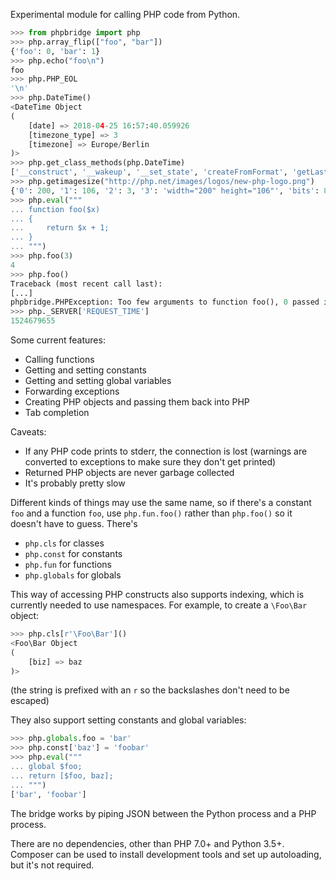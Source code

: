 Experimental module for calling PHP code from Python.

```python
>>> from phpbridge import php
>>> php.array_flip(["foo", "bar"])
{'foo': 0, 'bar': 1}
>>> php.echo("foo\n")
foo
>>> php.PHP_EOL
'\n'
>>> php.DateTime()
<DateTime Object
(
    [date] => 2018-04-25 16:57:40.059926
    [timezone_type] => 3
    [timezone] => Europe/Berlin
)>
>>> php.get_class_methods(php.DateTime)
['__construct', '__wakeup', '__set_state', 'createFromFormat', 'getLastErrors', 'format', 'modify', 'add', 'sub', 'getTimezone', 'setTimezone', 'getOffset', 'setTime', 'setDate', 'setISODate', 'setTimestamp', 'getTimestamp', 'diff']
>>> php.getimagesize("http://php.net/images/logos/new-php-logo.png")
{'0': 200, '1': 106, '2': 3, '3': 'width="200" height="106"', 'bits': 8, 'mime': 'image/png'}
>>> php.eval("""
... function foo($x)
... {
...     return $x + 1;
... }
... """)
>>> php.foo(3)
4
>>> php.foo()
Traceback (most recent call last):
[...]
phpbridge.PHPException: Too few arguments to function foo(), 0 passed in [...]/python-php-bridge/php/Commands.php on line 39 and exactly 1 expected
>>> php._SERVER['REQUEST_TIME']
1524679655
```

Some current features:
  * Calling functions
  * Getting and setting constants
  * Getting and setting global variables
  * Forwarding exceptions
  * Creating PHP objects and passing them back into PHP
  * Tab completion

Caveats:
  * If any PHP code prints to stderr, the connection is lost (warnings are converted to exceptions to make sure they don't get printed)
  * Returned PHP objects are never garbage collected
  * It's probably pretty slow

Different kinds of things may use the same name, so if there's a constant `foo` and a function `foo`, use `php.fun.foo()` rather than `php.foo()` so it doesn't have to guess. There's
  * `php.cls` for classes
  * `php.const` for constants
  * `php.fun` for functions
  * `php.globals` for globals

This way of accessing PHP constructs also supports indexing, which is currently needed to use namespaces. For example, to create a `\Foo\Bar` object:
```python
>>> php.cls[r'\Foo\Bar']()
<Foo\Bar Object
(
    [biz] => baz
)>
```
(the string is prefixed with an `r` so the backslashes don't need to be escaped)

They also support setting constants and global variables:
```python
>>> php.globals.foo = 'bar'
>>> php.const['baz'] = 'foobar'
>>> php.eval("""
... global $foo;
... return [$foo, baz];
... """)
['bar', 'foobar']
```

The bridge works by piping JSON between the Python process and a PHP process.

There are no dependencies, other than PHP 7.0+ and Python 3.5+. Composer can be used to install development tools and set up autoloading, but it's not required.
